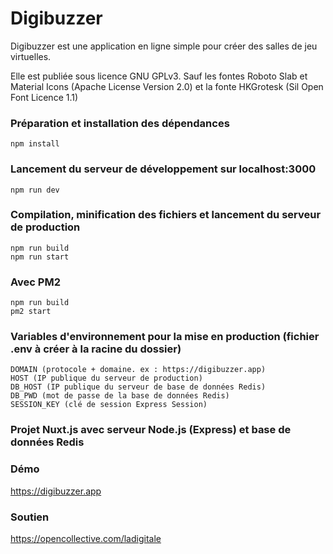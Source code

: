 # Digibuzzer

Digibuzzer est une application en ligne simple pour créer des salles de jeu virtuelles. 

Elle est publiée sous licence GNU GPLv3.
Sauf les fontes Roboto Slab et Material Icons (Apache License Version 2.0) et la fonte HKGrotesk (Sil Open Font Licence 1.1)

### Préparation et installation des dépendances
```
npm install
```

### Lancement du serveur de développement sur localhost:3000
```
npm run dev
```

### Compilation, minification des fichiers et lancement du serveur de production
```
npm run build
npm run start
```

### Avec PM2
```
npm run build
pm2 start
```

### Variables d'environnement pour la mise en production (fichier .env à créer à la racine du dossier)
```
DOMAIN (protocole + domaine. ex : https://digibuzzer.app)
HOST (IP publique du serveur de production)
DB_HOST (IP publique du serveur de base de données Redis)
DB_PWD (mot de passe de la base de données Redis)
SESSION_KEY (clé de session Express Session)
```

### Projet Nuxt.js avec serveur Node.js (Express) et base de données Redis


### Démo
https://digibuzzer.app

### Soutien
https://opencollective.com/ladigitale

